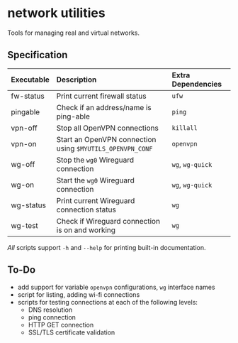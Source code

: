 # network utilities

Tools for managing real and virtual networks.


## Specification

Executable|Description                                               |Extra Dependencies
:---------|:---------------------------------------------------------|:-----------------
fw-status |Print current firewall status                             |`ufw`
pingable  |Check if an address/name is ping-able                     |`ping`
vpn-off   |Stop all OpenVPN connections                              |`killall`
vpn-on    |Start an OpenVPN connection using `$MYUTILS_OPENVPN_CONF` |`openvpn`
wg-off    |Stop the `wg0` Wireguard connection                       |`wg`, `wg-quick`
wg-on     |Start the `wg0` Wireguard connection                      |`wg`, `wg-quick`
wg-status |Print current Wireguard connection status                 |`wg`
wg-test   |Check if Wireguard connection is on and working           |`wg`

*All* scripts support `-h` and `--help` for printing built-in documentation.


## To-Do

 + add support for variable `openvpn` configurations, `wg` interface names
 + script for listing, adding wi-fi connections
 + scripts for testing connections at each of the following levels:
   + DNS resolution
   + ping connection
   + HTTP GET connection
   + SSL/TLS certificate validation

